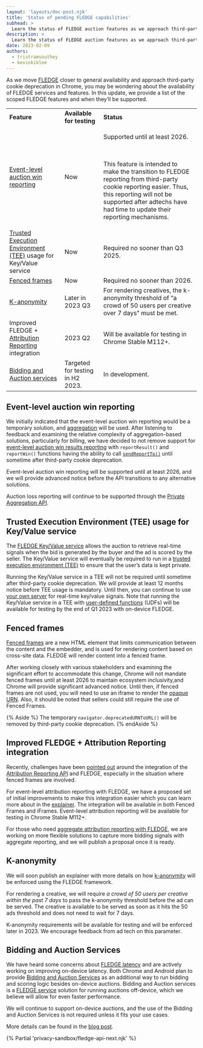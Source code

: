 ```yaml
---
layout: 'layouts/doc-post.njk'
title: 'Status of pending FLEDGE capabilities'
subhead: >
  Learn the status of FLEDGE auction features as we approach third-party cookie deprecation.
description: >
  Learn the status of FLEDGE auction features as we approach third-party cookie deprecation.
date: 2023-02-09
authors:
  - tristramsouthey
  - kevinkiklee
---
```


As we move [FLEDGE](/docs/privacy-sandbox/fledge/) closer to general availability and approach third-party cookie deprecation in Chrome, you may be wondering about the availability of FLEDGE services and features. In this update, we provide a list of the scoped FLEDGE features and when they’ll be supported. 

<table>
  <tr>
   <td><strong>Feature</strong>
   </td>
   <td><strong>Available for testing</strong>
   </td>
   <td><strong>Status</strong>
   </td>
  </tr>
  <tr>
   <td><a href="https://github.com/WICG/turtledove/blob/main/FLEDGE.md#5-event-level-reporting-for-now">Event-level auction win reporting</a>
   </td>
   <td>Now
   </td>
   <td>
   <p>Supported until at least 2026.</p><br/>
   <p>This feature is intended to make the transition to FLEDGE reporting from third-party cookie reporting easier. Thus, this reporting will not be supported after adtechs have had time to update their reporting mechanisms.
   </p>
   </td>
  </tr>
  <tr>
   <td><a href="https://github.com/privacysandbox/fledge-docs/blob/main/trusted_services_overview.md#trusted-execution-environment">Trusted Execution Environment (TEE)</a> usage for Key/Value service
   </td>
   <td>Now
   </td>
   <td>Required no sooner than Q3 2025.
   </td>
  </tr>
  <tr>
   <td><a href="/docs/privacy-sandbox/fenced-frame/">Fenced frames</a>
   </td>
   <td>Now
   </td>
   <td>Required no sooner than 2026.
   </td>
  </tr>
  <tr>
   <td><a href="https://github.com/WICG/turtledove/blob/main/FLEDGE_k_anonymity_server.md">K-anonymity</a>
   </td>
   <td>Later in 2023 Q3
   </td>
   <td>For rendering creatives, the k-anonymity threshold of “a crowd of 50 users per creative over 7 days” must be met. 
   </td>
  </tr>
  <tr>
   <td>Improved FLEDGE + <a href="/docs/privacy-sandbox/attribution-reporting/">Attribution Reporting</a> integration
   </td>
   <td>2023 Q2
   </td>
   <td>Will be available for testing in Chrome Stable M112+.
   </td>
  </tr>
  <tr>
   <td><a href="/blog/fledge-service-overview/#bidding-auction-service">Bidding and Auction services</a>
   </td>
   <td>Targeted for testing in H2 2023.
   </td>
   <td>In development. 
   </td>
  </tr>
</table>

## Event-level auction win reporting

We initially indicated that the event-level auction win reporting would be a temporary solution, and [aggregation](/docs/privacy-sandbox/private-aggregation/) will be used. After listening to feedback and examining the relative complexity of aggregation-based solutions, particularly for billing, we have decided to not remove support for [event-level auction win results reporting](https://github.com/WICG/turtledove/blob/main/FLEDGE.md#5-event-level-reporting-for-now) with `reportResult()` and `reportWin()` functions having the ability to call [`sendReportTo()`](https://github.com/WICG/turtledove/blob/main/Proposed_First_FLEDGE_OT_Details.md#reporting) until sometime after third-party cookie deprecation. 

Event-level auction win reporting will be supported until at least 2026, and we will provide advanced notice before the API transitions to any alternative solutions. 

Auction loss reporting will continue to be supported through the [Private Aggregation API](https://github.com/WICG/turtledove/blob/main/FLEDGE_extended_PA_reporting.md).

## Trusted Execution Environment (TEE) usage for Key/Value service

The [FLEDGE Key/Value service](/blog/open-sourcing-fledge-key-value-service/) allows the auction to retrieve real-time signals when the bid is generated by the buyer and the ad is scored by the seller. The Key/Value service will eventually be required to run in a [trusted execution environment (TEE)](https://github.com/privacysandbox/fledge-docs/blob/main/trusted_services_overview.md#trusted-execution-environment) to ensure that the user’s data is kept private.

Running the Key/Value service in a TEE will not be required until sometime after third-party cookie deprecation. We will provide at least 12 months notice before TEE usage is mandatory. Until then, you can continue to use [your own server](https://github.com/WICG/turtledove/blob/main/FLEDGE.md#3-buyers-provide-ads-and-bidding-functions-byos-for-now) for real-time key/value signals. Note that running the Key/Value service in a TEE with [user-defined functions](https://github.com/privacysandbox/fledge-docs/blob/main/key_value_service_trust_model.md#support-for-user-defined-functions-udfs) (UDFs) will be available for testing by the end of Q1 2023 with on-device FLEDGE. 

## Fenced frames

[Fenced frames](/docs/privacy-sandbox/fenced-frame/) are a new HTML element that limits communication between the content and the embedder, and is used for rendering content based on cross-site data. FLEDGE will render content into a fenced frame.

After working closely with various stakeholders and examining the significant effort to accommodate this change, Chrome will not mandate fenced frames until at least 2026 to maintain ecosystem inclusivity,and Chrome will provide significant advanced notice. Until then, if fenced frames are not used, you will need to use an iframe to render the [opaque URN](https://github.com/WICG/fenced-frame/blob/master/explainer/opaque_src.md). Also, it should be noted that sellers could still require the use of Fenced Frames.

{% Aside %}
The temporary `navigator.deprecatedURNToURL()` will be removed by third-party cookie deprecation.
{% endAside %}

## Improved FLEDGE + Attribution Reporting integration

Recently, challenges have been [pointed out](https://github.com/WICG/turtledove/issues/281) around the integration of the [Attribution Reporting API](/docs/privacy-sandbox/attribution-reporting/) and FLEDGE, especially in the situation where fenced frames are involved. 

For event-level attribution reporting with FLEDGE, we have a proposed set of initial improvements to make this integration easier which you can learn more about in the [explainer](https://github.com/WICG/turtledove/blob/main/Fenced_Frames_Ads_Reporting.md#support-for-attribution-reporting). The integration will be available in both Fenced Frames and iFrames. Event-level attribution reporting will be available for testing in Chrome Stable M112+.

For those who need [aggregate attribution reporting with FLEDGE](https://github.com/WICG/turtledove/issues/289), we are working on more flexible solutions to capture more bidding signals with aggregate reporting, and we will publish a proposal once it is ready. 

## K-anonymity

We will soon publish an explainer with more details on how [k-anonymity](https://github.com/WICG/turtledove/blob/main/FLEDGE_k_anonymity_server.md) will be enforced using the FLEDGE framework.

For rendering a creative, we will require _a crowd of 50 users per creative within the past 7 days_ to pass the k-anonymity threshold before the ad can be served. The creative is available to be served as soon as it hits the 50 ads threshold and does not need to wait for 7 days. 

K-anonymity requirements will be available for testing and will be enforced later in 2023. We encourage feedback from ad tech on this parameter.

## Bidding and Auction Services

We have heard some concerns about [FLEDGE latency](https://github.com/WICG/turtledove/issues/385) and are actively working on improving on-device latency. Both Chrome and Android plan to provide [Bidding and Auction Services](https://github.com/privacysandbox/fledge-docs/blob/main/bidding_auction_services_api.md) as an additional way to run bidding and scoring logic besides on-device auctions. Bidding and Auction services is a [FLEDGE service](/blog/fledge-service-overview/) solution for running auctions off-device, which we believe will allow for even faster performance.

We will continue to support on-device auctions, and the use of the Bidding and Auction Services is not required unless it fits your use cases.

More details can be found in the [blog post](/blog/bidding-and-auction-services-availability/).

{% Partial 'privacy-sandbox/fledge-api-next.njk' %}
